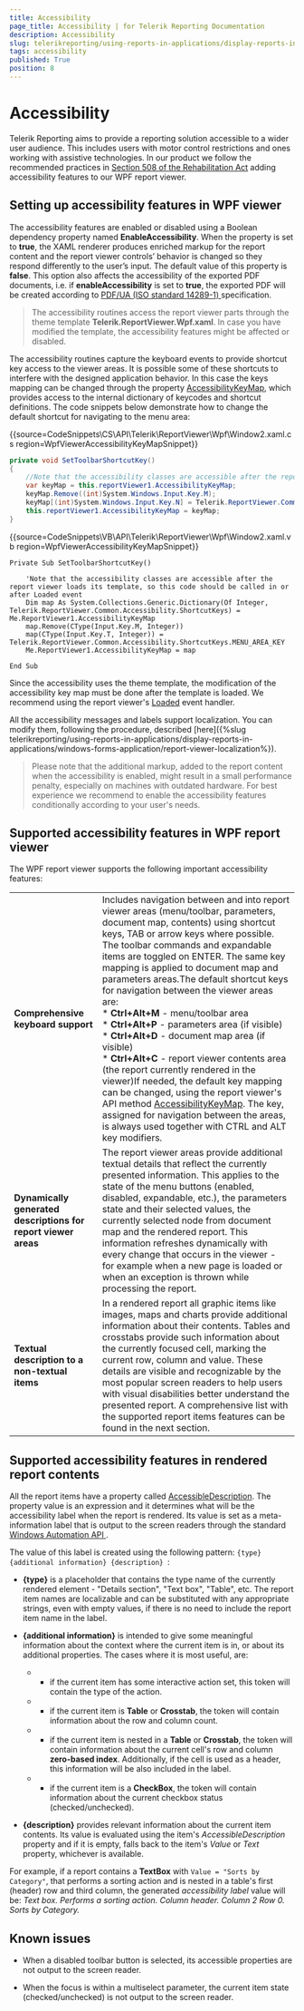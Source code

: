 ```yaml
---
title: Accessibility
page_title: Accessibility | for Telerik Reporting Documentation
description: Accessibility
slug: telerikreporting/using-reports-in-applications/display-reports-in-applications/wpf-application/accessibility
tags: accessibility
published: True
position: 8
---
```


# Accessibility



Telerik Reporting aims to provide a reporting solution accessible to a wider user audience.         This includes users with motor control restrictions and ones working with assistive technologies.         In our product we follow the recommended practices in          [Section 508 of the Rehabilitation Act](http://www.section508.gov/)          adding accessibility features to our WPF report viewer.       

## Setting up accessibility features in WPF viewer

The accessibility features are enabled or disabled using a Boolean dependency property named           __EnableAccessibility__. When the property is set to __true__, the XAML renderer produces enriched markup for the report content           and the report viewer controls’ behavior is changed so they respond differently to the user’s input. The default value of this property is __false__.           This option also affects the accessibility of the exported PDF documents, i.e. if __enableAccessibility__            is set to __true__, the exported PDF will be created according to            [               PDF/UA (ISO standard 14289-1)             ](https://en.wikipedia.org/wiki/PDF/UA)            specification.         

> The accessibility routines access the report viewer parts through the theme template  __Telerik.ReportViewer.Wpf.xaml__.              In case you have modified the template, the accessibility features might be affected or disabled.           

The accessibility routines capture the keyboard events to provide shortcut key access to the viewer areas.           It is possible some of these shortcuts to interfere with the designed application behavior.           In this case the keys mapping can be changed through the property            [AccessibilityKeyMap](/reporting/api/Telerik.ReportViewer.Wpf#Telerik_ReportViewer_Wpf_AccessibilityKeyMap),           which provides access to the internal dictionary of keycodes and shortcut definitions.           The code snippets below demonstrate how to change the default shortcut for navigating to the menu area:         

{{source=CodeSnippets\CS\API\Telerik\ReportViewer\Wpf\Window2.xaml.cs region=WpfViewerAccessibilityKeyMapSnippet}}
````C#
private void SetToolbarShortcutKey()
{
    //Note that the accessibility classes are accessible after the report viewer loads its template, so this code should be called in or after Loaded event
    var keyMap = this.reportViewer1.AccessibilityKeyMap;
    keyMap.Remove((int)System.Windows.Input.Key.M);
    keyMap[(int)System.Windows.Input.Key.N] = Telerik.ReportViewer.Common.Accessibility.ShortcutKeys.MENU_AREA_KEY;
    this.reportViewer1.AccessibilityKeyMap = keyMap;
}
````
{{source=CodeSnippets\VB\API\Telerik\ReportViewer\Wpf\Window2.xaml.vb region=WpfViewerAccessibilityKeyMapSnippet}}
````VB
Private Sub SetToolbarShortcutKey()

    'Note that the accessibility classes are accessible after the report viewer loads its template, so this code should be called in or after Loaded event
    Dim map As System.Collections.Generic.Dictionary(Of Integer, Telerik.ReportViewer.Common.Accessibility.ShortcutKeys) = Me.ReportViewer1.AccessibilityKeyMap
    map.Remove(CType(Input.Key.M, Integer))
    map(CType(Input.Key.T, Integer)) = Telerik.ReportViewer.Common.Accessibility.ShortcutKeys.MENU_AREA_KEY
    Me.ReportViewer1.AccessibilityKeyMap = map

End Sub
````

Since the accessibility uses the theme template, the modification of the accessibility key map must be done after the template is loaded.           We recommend using the report viewer's            [Loaded](https://msdn.microsoft.com/en-us/library/system.windows.frameworkelement.loaded(v=vs.110).aspx)                      event handler.         

All the accessibility messages and labels support localization. You can modify them, following the procedure, described           [here]({%slug telerikreporting/using-reports-in-applications/display-reports-in-applications/windows-forms-application/report-viewer-localization%}).         

> Please note that the additional markup, added to the report content when the accessibility is enabled, might result in a small performance penalty,             especially on machines with outdated hardware. For best experience we recommend to enable the accessibility features conditionally according to your user's needs.           

## Supported accessibility features in WPF report viewer

The WPF report viewer supports the following important accessibility features:         

|   |   |
| ------ | ------ |
 __Comprehensive keyboard support__ |Includes navigation between and into report viewer areas (menu/toolbar, parameters, document map, contents) using                 shortcut keys, TAB or arrow keys where possible. The toolbar commands and expandable items are toggled on ENTER.                 The same key mapping is applied to document map and parameters areas.The default shortcut keys for navigation between the viewer areas are:<br/>*  __Ctrl+Alt+M__ - menu/toolbar area<br/>*  __Ctrl+Alt+P__ - parameters area (if visible)<br/>*  __Ctrl+Alt+D__ - document map area (if visible)<br/>*  __Ctrl+Alt+C__ - report viewer contents area (the report currently rendered in the viewer)If needed, the default key mapping can be changed, using the report viewer's API method                   [AccessibilityKeyMap](/reporting/api/Telerik.ReportViewer.Wpf#Telerik_ReportViewer_Wpf_AccessibilityKeyMap).                 The key, assigned for navigation between the areas, is always used together with CTRL and ALT key modifiers.|
| __Dynamically generated descriptions for report viewer areas__ |The report viewer areas provide additional textual details that reflect the currently presented information.                 This applies to the state of the menu buttons (enabled, disabled, expandable, etc.),                 the parameters state and their selected values, the currently selected node from document map and the rendered report.                 This information refreshes dynamically with every change that occurs in the viewer                 - for example when a new page is loaded or when an exception is thrown while processing the report.|
| __Textual description to a non-textual items__ |In a rendered report all graphic items like images, maps and charts provide additional information about their contents.                 Tables and crosstabs provide such information about the currently focused cell, marking the current row, column and value.                 These details are visible and recognizable by the most popular screen readers to help users with visual disabilities better understand the presented report.                 A comprehensive list with the supported report items features can be found in the next section.|

## Supported accessibility features in rendered report contents

All the report items have a property called  [AccessibleDescription](/reporting/api/Telerik.Reporting.ReportItemBase#Telerik_Reporting_ReportItemBase_AccessibleDescription).           The property value is an expression and it determines what will be the accessibility label when the report is rendered.           Its value is set as a meta-information label that is output to the screen readers through the standard            [               Windows Automation API             ](https://docs.microsoft.com/en-us/dotnet/framework/ui-automation/ui-automation-overview).         

The value of this label is created using the following pattern: `{type} {additional information} {description} `:         

* __{type}__  is a placeholder that contains the type name of the currently rendered element - "Details section", "Text box", "Table", etc.               The report item names are localizable and can be substituted with any appropriate strings, even with empty values, if there is no need to include the report item name in the label.             

* __{additional information}__  is intended to give some meaningful information about the context where the current item is in, or about its additional properties.               The cases where it is most useful, are:             

   + - if the current item has some interactive action set, this token will contain the type of the action.                 

   + - if the current item is __Table__  or __Crosstab__, the token will contain information about the row and column count.                 

   + - if the current item is nested in a __Table__  or __Crosstab__, the token will contain information                   about the current cell's row and column __zero-based index__.                   Additionally, if the cell is used as a header, this information will be also included in the label.                 

   + - if the current item is a __CheckBox__, the token will contain information about the current checkbox status (checked/unchecked).                 

* __{description}__  provides relevant information about the current item contents. Its value is evaluated using the item's               *AccessibleDescription*  property and if it is empty, falls back to the item's               *Value*  or *Text*  property, whichever is available.             

For example, if a report contains a __TextBox__  with `Value = "Sorts by Category"`,           that performs a sorting action and is nested in a table's first (header) row and third column,           the generated *accessibility label*  value will be:           *Text box. Performs a sorting action. Column header. Column 2 Row 0. Sorts by Category.* 

## Known issues

* When a disabled toolbar button is selected, its accessible properties are not output to the screen reader.             

* When the focus is within a multiselect parameter, the current item state (checked/unchecked) is not output to the screen reader.

